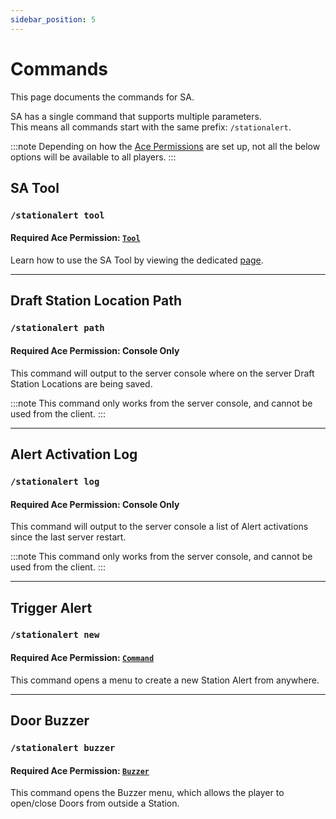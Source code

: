 ```yaml
---
sidebar_position: 5
---
```


# Commands

This page documents the commands for SA.

SA has a single command that supports multiple parameters.  
This means all commands start with the same prefix: `/stationalert`.

:::note
Depending on how the [Ace Permissions](../config.md#permissions) are set up, not all the below options will be available to all players.
:::

## SA Tool
### `/stationalert tool`
#### Required Ace Permission: [`Tool`](../config#use-sa-tool)

Learn how to use the SA Tool by viewing the dedicated [page](../developers/tool.md).

***

## Draft Station Location Path
### `/stationalert path`
#### Required Ace Permission: Console Only

This command will output to the server console where on the server Draft Station Locations are being saved.

:::note
This command only works from the server console, and cannot be used from the client.
:::

***

## Alert Activation Log
### `/stationalert log`
#### Required Ace Permission: Console Only

This command will output to the server console a list of Alert activations since the last server restart.

:::note
This command only works from the server console, and cannot be used from the client.
:::

***

## Trigger Alert
### `/stationalert new`
#### Required Ace Permission: [`Command`](../config#create-alert-via-command)

This command opens a menu to create a new Station Alert from anywhere.

***

## Door Buzzer
### `/stationalert buzzer`
#### Required Ace Permission: [`Buzzer`](../config#use-buzzer)

This command opens the Buzzer menu, which allows the player to open/close Doors from outside a Station.
